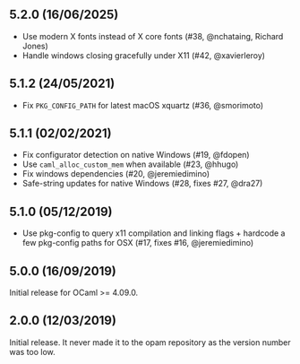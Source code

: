 5.2.0 (16/06/2025)
------------------

- Use modern X fonts instead of X core fonts (#38, @nchataing, Richard Jones)
- Handle windows closing gracefully under X11 (#42, @xavierleroy)

5.1.2 (24/05/2021)
------------------

- Fix `PKG_CONFIG_PATH` for latest macOS xquartz (#36, @smorimoto)

5.1.1 (02/02/2021)
------------------

- Fix configurator detection on native Windows (#19, @fdopen)
- Use `caml_alloc_custom_mem` when available (#23, @hhugo)
- Fix windows dependencies (#20, @jeremiedimino)
- Safe-string updates for native Windows (#28, fixes #27, @dra27)

5.1.0 (05/12/2019)
------------------

- Use pkg-config to query x11 compilation and linking flags + hardcode
  a few pkg-config paths for OSX (#17, fixes #16, @jeremiedimino)

5.0.0 (16/09/2019)
------------------

Initial release for OCaml >= 4.09.0.

2.0.0 (12/03/2019)
------------------

Initial release. It never made it to the opam repository as the
version number was too low.
